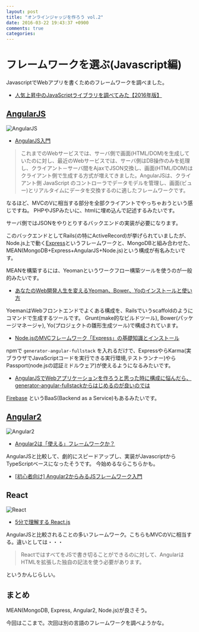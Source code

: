 ```yaml
---
layout: post
title: "オンラインジャッジを作ろう vol.2"
date: 2016-03-22 19:43:37 +0900
comments: true
categories:
---
```


# フレームワークを選ぶ(Javascript編)
JavascriptでWebアプリを書くためのフレームワークを調べました。


+ [人気上昇中のJavaScriptライブラリを調べてみた【2016年版】](http://www.buildinsider.net/web/popularjslib/2016)

## [AngularJS](https://angularjs.org/)
![AngularJS](http://staffblog.yumemi.jp/wp-content/uploads/2014/03/AngularJS-large.png)

+ [AngularJS入門](http://www.tohoho-web.com/ex/angularjs.html)

> これまでのWebサービスでは、サーバ側で画面(HTML/DOM)を生成していたのに対し、最近のWebサービスでは、サーバ側はDB操作のみを処理し、クライアント－サーバ間をAjaxでJSON交換し、画面(HTML/DOM)はクライアント側で生成する方式が増えてきました。AngularJSは、クライアント側 JavaScript のコントローラでデータモデルを管理し、画面(ビュー)とリアルタイムにデータを交換するのに適したフレームワークです。

なるほど、MVCのVに相当する部分を全部クライアントでやっちゃおうという感じですね。
PHPやJSPみたいに、htmlに埋め込んで記述するみたいです。

サーバ側ではJSONをやりとりするバックエンドの実装が必要になります。

このバックエンドとしてRails(の特にActiveRecord)が挙げられていましたが、
Node.js上で動く[Express](http://expressjs.com/)というフレームワークと、MongoDBと組み合わせた、MEAN(MongoDB+Express+AngularJS+Node.js)という構成が有名みたいです。

MEANを構築するには、Yeomanというワークフロー構築ツールを使うのが一般的みたいです。

+ [あなたのWeb開発人生を変えるYeoman、Bower、Yoのインストールと使い方](http://www.atmarkit.co.jp/ait/articles/1407/02/news040.html)

YoemanはWebフロントエンドでよくある構成を、Railsでいうscaffoldのようにコマンドで生成するツールです。
Grunt(make的なビルドツール), Bower(パッケージマネージャ), Yo(プロジェクトの雛形生成ツール)で構成されています。

+ [Node.jsのMVCフレームワーク「Express」の基礎知識とインストール](http://www.atmarkit.co.jp/ait/articles/1503/04/news047.html)

npmで `generator-angular-fullstack` を入れるだけで、ExpressやらKarma(実ブラウザでJavaScriptコードを実行できる実行環境,テストランナー)やらPassport(node.jsの認証ミドルウェア)が使えるようになるみたいです。

+ [AngularJSでWebアプリケーションを作ろうと思った時に構成に悩んだら、generator-angular-fullstackからはじめるのが良いのでは](http://blog.mah-lab.com/2014/02/01/angular-fullstack/)

[Firebase](https://html5experts.jp/technohippy/18040/) というBaaS(Backend as a Service)もあるみたいです。


## [Angular2](https://angular.io)

![Angular2](http://blog.ninja-squad.com/assets/images/ng2-ebook/ng2-logo.png)

+ [Angular2は「使える」フレームワークか？](https://developers.eure.jp/tech/angular2_evaluation/)

AngularJSと比較して、劇的にスピードアップし、実装がJavascriptからTypeScriptベースになったそうです。
今始めるならこちらかも。

+ [[初心者向け] Angular2からみるJSフレームワーク入門](http://rdlabo.jp/angular2-373.php)


## React
![React](http://res.cloudinary.com/hashnode/image/upload/v1455637506/static_imgs/mern/imgs/react.png)

+ [5分で理解する React.js](http://qiita.com/tomzoh/items/7fabe7cb57dd96425867)

AngularJSと比較されることの多いフレームワーク。こちらもMVCのVに相当する。違いとしては・・・

> ReactではすべてをJSで書き切ることができるのに対して、AngularはHTMLを拡張した独自の記法を使う必要があります。

というかんじらしい。


## まとめ

MEAN(MongoDB, Express, Angular2, Node.js)が良さそう。

今回はここまで。次回は別の言語のフレームワークを調べようかな。
